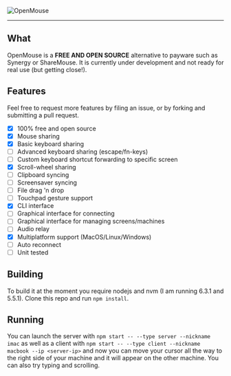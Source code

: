 ![OpenMouse](https://github.com/Macmee/OpenMouse/blob/master/open-mouse-header-grapic.png?raw=true)

-----

## What
OpenMouse is a **FREE AND OPEN SOURCE** alternative to payware such as Synergy or ShareMouse. It is currently under development and not ready for real use (but getting close!).

## Features

Feel free to request more features by filing an issue, or by forking and submitting a pull request.

- [x] 100% free and open source
- [x] Mouse sharing
- [x] Basic keyboard sharing
- [ ] Advanced keyboard sharing (escape/fn-keys)
- [ ] Custom keyboard shortcut forwarding to specific screen 
- [x] Scroll-wheel sharing
- [ ] Clipboard syncing
- [ ] Screensaver syncing
- [ ] File drag 'n drop
- [ ] Touchpad gesture support
- [x] CLI interface
- [ ] Graphical interface for connecting
- [ ] Graphical interface for managing screens/machines
- [ ] Audio relay
- [x] Multiplatform support (MacOS/Linux/Windows)
- [ ] Auto reconnect
- [ ] Unit tested

## Building
To build it at the moment you require nodejs and nvm (I am running 6.3.1 and 5.5.1). Clone this repo and run `npm install`.

## Running
You can launch the server with `npm start -- --type server --nickname imac` as well as a client with `npm start -- --type client --nickname macbook --ip <server-ip>` and now you can move your cursor all the way to the right side of your machine and it will appear on the other machine. You can also try typing and scrolling.
